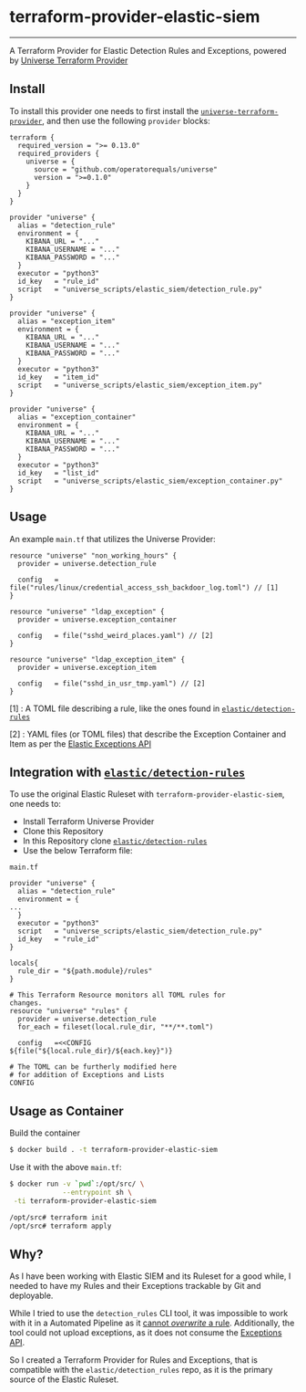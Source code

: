 # terraform-provider-elastic-siem
----

A Terraform Provider for Elastic Detection Rules and Exceptions, powered by [Universe Terraform Provider](https://github.com/operatorequals/terraform-provider-universe)

## Install

To install this provider one needs to first install the [`universe-terraform-provider`](https://github.com/operatorequals/terraform-provider-universe#installing-the-provider), and then use the following `provider` blocks:

```hcl
terraform {
  required_version = ">= 0.13.0"
  required_providers {
    universe = {
      source = "github.com/operatorequals/universe"
      version = ">=0.1.0"
    }
  }
}

provider "universe" {
  alias = "detection_rule"
  environment = {
    KIBANA_URL = "..."
    KIBANA_USERNAME = "..."
    KIBANA_PASSWORD = "..."
  }
  executor = "python3"
  id_key   = "rule_id"
  script   = "universe_scripts/elastic_siem/detection_rule.py"
}

provider "universe" {
  alias = "exception_item"
  environment = {
    KIBANA_URL = "..."
    KIBANA_USERNAME = "..."
    KIBANA_PASSWORD = "..."
  }
  executor = "python3"
  id_key   = "item_id"
  script   = "universe_scripts/elastic_siem/exception_item.py"
}

provider "universe" {
  alias = "exception_container"
  environment = {
    KIBANA_URL = "..."
    KIBANA_USERNAME = "..."
    KIBANA_PASSWORD = "..."
  }
  executor = "python3"
  id_key   = "list_id"
  script   = "universe_scripts/elastic_siem/exception_container.py"
}
```

## Usage

An example `main.tf` that utilizes the Universe Provider:

```hcl
resource "universe" "non_working_hours" {
  provider = universe.detection_rule

  config   = file("rules/linux/credential_access_ssh_backdoor_log.toml") // [1]
}

resource "universe" "ldap_exception" {
  provider = universe.exception_container

  config   = file("sshd_weird_places.yaml") // [2]
}

resource "universe" "ldap_exception_item" {
  provider = universe.exception_item

  config   = file("sshd_in_usr_tmp.yaml") // [2]
}
```

[1] : A TOML file describing a rule, like the ones found in [`elastic/detection-rules`](https://github.com/elastic/detection-rules/blob/main/rules/linux/credential_access_ssh_backdoor_log.toml)

[2] : YAML files (or TOML files) that describe the Exception Container and Item as per the [Elastic Exceptions API](https://www.elastic.co/guide/en/security/current/exceptions-api-overview.html)


## Integration with  [`elastic/detection-rules`](https://github.com/elastic/detection-rules)

To use the original Elastic Ruleset with `terraform-provider-elastic-siem`, one needs to:

* Install Terraform Universe Provider
* Clone this Repository
* In this Repository clone [`elastic/detection-rules`](https://github.com/elastic/detection-rules)
* Use the below Terraform file:

`main.tf`

```hcl
provider "universe" {
  alias = "detection_rule"
  environment = {
...
  }
  executor = "python3"
  script   = "universe_scripts/elastic_siem/detection_rule.py"
  id_key   = "rule_id"
}

locals{
  rule_dir = "${path.module}/rules"
}

# This Terraform Resource monitors all TOML rules for
changes.
resource "universe" "rules" {
  provider = universe.detection_rule
  for_each = fileset(local.rule_dir, "**/**.toml")

  config   =<<CONFIG
${file("${local.rule_dir}/${each.key}")}

# The TOML can be furtherly modified here
# for addition of Exceptions and Lists
CONFIG

```

## Usage as Container

Build the container
```bash
$ docker build . -t terraform-provider-elastic-siem
```

Use it with the above `main.tf`:

```bash
$ docker run -v `pwd`:/opt/src/ \
             --entrypoint sh \
 -ti terraform-provider-elastic-siem

/opt/src# terraform init
/opt/src# terraform apply
```


## Why?

As I have been working with Elastic SIEM and its Ruleset for a good while, I needed to have my Rules and their Exceptions trackable by Git
and deployable.

While I tried to use the `detection_rules` CLI tool, it was impossible to work with it in a Automated Pipeline as it [cannot *overwrite* a rule](https://github.com/elastic/detection-rules/issues/612).
Additionally, the tool could not upload exceptions, as it does not consume the
[Exceptions API](https://www.elastic.co/guide/en/security/current/exceptions-api-overview.html).

So I created a Terraform Provider for Rules and Exceptions, that is compatible with the `elastic/detection_rules` repo, as it is the primary source of the Elastic Ruleset.
